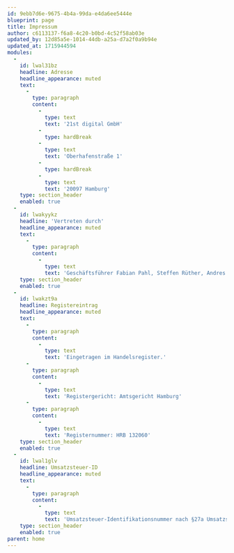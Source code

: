 ```yaml
---
id: 9ebb7d6e-9675-4b4a-99da-e4da6ee5444e
blueprint: page
title: Impressum
author: c6113137-f6a8-4c20-b0bd-4c52f58ab03e
updated_by: 12d85a5e-1014-44db-a25a-d7a2f0a9b94e
updated_at: 1715944594
modules:
  -
    id: lwal31bz
    headline: Adresse
    headline_appearance: muted
    text:
      -
        type: paragraph
        content:
          -
            type: text
            text: '21st digital GmbH'
          -
            type: hardBreak
          -
            type: text
            text: 'Oberhafenstraße 1'
          -
            type: hardBreak
          -
            type: text
            text: '20097 Hamburg'
    type: section_header
    enabled: true
  -
    id: lwakyykz
    headline: 'Vertreten durch'
    headline_appearance: muted
    text:
      -
        type: paragraph
        content:
          -
            type: text
            text: 'Geschäftsführer Fabian Pahl, Steffen Rüther, Andres Stennert'
    type: section_header
    enabled: true
  -
    id: lwakzt9a
    headline: Registereintrag
    headline_appearance: muted
    text:
      -
        type: paragraph
        content:
          -
            type: text
            text: 'Eingetragen im Handelsregister.'
      -
        type: paragraph
        content:
          -
            type: text
            text: 'Registergericht: Amtsgericht Hamburg'
      -
        type: paragraph
        content:
          -
            type: text
            text: 'Registernummer: HRB 132060'
    type: section_header
    enabled: true
  -
    id: lwal1glv
    headline: Umsatzsteuer-ID
    headline_appearance: muted
    text:
      -
        type: paragraph
        content:
          -
            type: text
            text: 'Umsatzsteuer-Identifikationsnummer nach §27a Umsatzsteuergesetz: DE295107891'
    type: section_header
    enabled: true
parent: home
---
```

